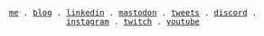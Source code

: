 <p align="center">
  <samp>
    <a href="https://gitcoder.me">me</a> .
    <a href="https://gitcoder.me/articles">blog</a> .
    <a href="https://linkedin.com/in/yassinehaimouch/">linkedin</a> .
    <a href="https://mastodon.social/@gitcoder">mastodon</a> .
    <a href="https://x.com/thegitcoder">tweets</a> .
    <a href="https://discord.com/invite/5TnK7wuzw6">discord</a> .
    <a href="https://instagram.com/gitcoder">instagram</a> .
    <a href="https://twitch.tv/thegitcoder">twitch</a> .
    <a href="https://youtube.com/@thegitcoder?sub_confirmation=1">youtube</a>
  </samp>
</p>
